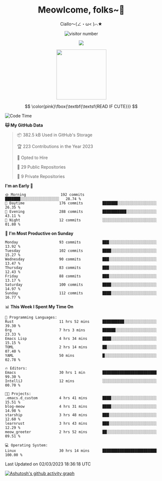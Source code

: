<div align="center">
  <h1>Meowlcome, folks~👋</h1>
  <p>Ciallo～(∠・ω< )⌒★</p>
</div>

<p align="center">
  <img src="https://count.getloli.com/get/@Ziqi-Yang?theme=rule34" alt="visitor number" />
</p>

<p align="center">
  <img src="https://skillicons.dev/icons?i=rust,c,py,flutter,go,java,js,bash,linux,emacs" />
</p>
<p align="center">
  <img height="165" src="https://github-readme-stats.vercel.app/api?username=Ziqi-Yang&show_icons=true&include_all_commits=true&hide_border=true" />
</p>

$$
\color{pink}\fbox{\textbf{\textsf{READ IF CUTE}}}
$$

<!--START_SECTION:waka-->
![Code Time](http://img.shields.io/badge/Code%20Time-650%20hrs%2059%20mins-blue)

**🐱 My GitHub Data** 

> 📦 382.5 kB Used in GitHub's Storage 
 > 
> 🏆 223 Contributions in the Year 2023
 > 
> 💼 Opted to Hire
 > 
> 📜 29 Public Repositories 
 > 
> 🔑 9 Private Repositories 
 > 
**I'm an Early 🐤** 

```text
🌞 Morning                192 commits         ███████░░░░░░░░░░░░░░░░░░   28.74 % 
🌆 Daytime                176 commits         ███████░░░░░░░░░░░░░░░░░░   26.35 % 
🌃 Evening                288 commits         ███████████░░░░░░░░░░░░░░   43.11 % 
🌙 Night                  12 commits          ░░░░░░░░░░░░░░░░░░░░░░░░░   01.80 % 
```
📅 **I'm Most Productive on Sunday** 

```text
Monday                   93 commits          ███░░░░░░░░░░░░░░░░░░░░░░   13.92 % 
Tuesday                  102 commits         ████░░░░░░░░░░░░░░░░░░░░░   15.27 % 
Wednesday                90 commits          ███░░░░░░░░░░░░░░░░░░░░░░   13.47 % 
Thursday                 83 commits          ███░░░░░░░░░░░░░░░░░░░░░░   12.43 % 
Friday                   88 commits          ███░░░░░░░░░░░░░░░░░░░░░░   13.17 % 
Saturday                 100 commits         ████░░░░░░░░░░░░░░░░░░░░░   14.97 % 
Sunday                   112 commits         ████░░░░░░░░░░░░░░░░░░░░░   16.77 % 
```


📊 **This Week I Spent My Time On** 

```text
💬 Programming Languages: 
Rust                     11 hrs 52 mins      ██████████░░░░░░░░░░░░░░░   39.30 % 
Org                      7 hrs 3 mins        ██████░░░░░░░░░░░░░░░░░░░   23.33 % 
Emacs Lisp               4 hrs 34 mins       ████░░░░░░░░░░░░░░░░░░░░░   15.15 % 
TOML                     2 hrs 14 mins       ██░░░░░░░░░░░░░░░░░░░░░░░   07.40 % 
YAML                     50 mins             █░░░░░░░░░░░░░░░░░░░░░░░░   02.78 % 

🔥 Editors: 
Emacs                    30 hrs 1 min        █████████████████████████   99.30 % 
IntelliJ                 12 mins             ░░░░░░░░░░░░░░░░░░░░░░░░░   00.70 % 

🐱‍💻 Projects: 
.emacs.d_custom          4 hrs 41 mins       ████░░░░░░░░░░░░░░░░░░░░░   15.51 % 
blog-meow                4 hrs 31 mins       ████░░░░░░░░░░░░░░░░░░░░░   14.98 % 
starship                 3 hrs 48 mins       ███░░░░░░░░░░░░░░░░░░░░░░   12.60 % 
learnrust                3 hrs 43 mins       ███░░░░░░░░░░░░░░░░░░░░░░   12.29 % 
meow_greeter             2 hrs 52 mins       ██░░░░░░░░░░░░░░░░░░░░░░░   09.51 % 

💻 Operating System: 
Linux                    30 hrs 14 mins      █████████████████████████   100.00 % 
```


 Last Updated on 02/03/2023 18:36:18 UTC
<!--END_SECTION:waka-->


[![Ashutosh's github activity graph](https://github-readme-activity-graph.cyclic.app/graph?username=Ziqi-Yang&theme=github)](https://github.com/ashutosh00710/github-readme-activity-graph)
